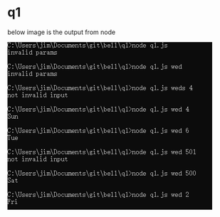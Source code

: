 # q1
below image is the output from node

![output](https://github.com/mailart/q1/blob/master/output.png)

